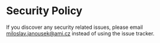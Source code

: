 # Security Policy

If you discover any security related issues, please email miloslav.janousek@ami.cz instead of using the issue tracker.
